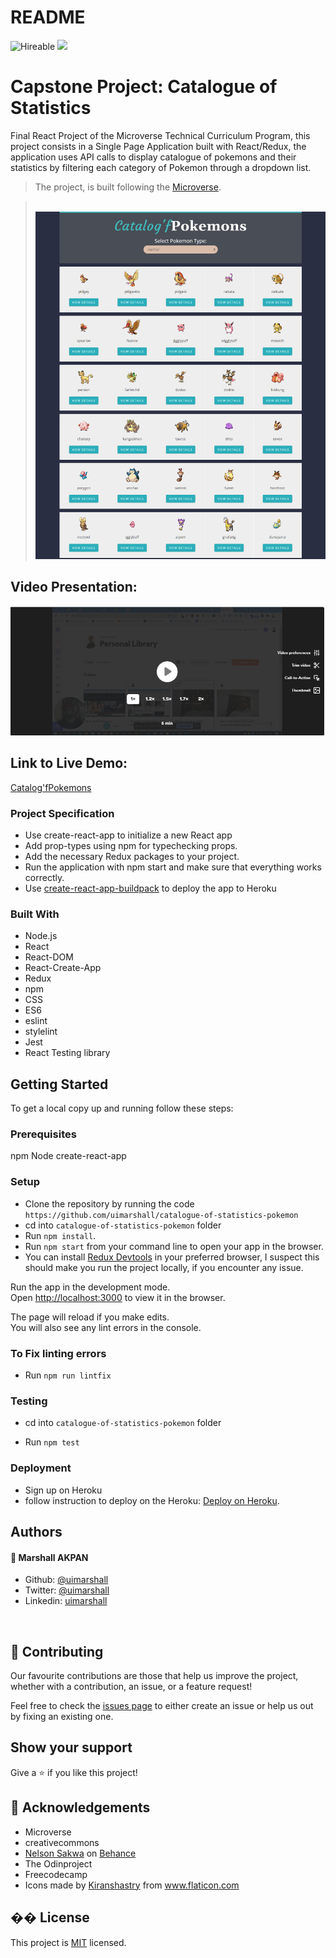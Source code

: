 # README

![Hireable](https://img.shields.io/badge/Hireable-yes-success) ![](https://img.shields.io/badge/-Microverse%20projects-blueviolet)

# Capstone Project: Catalogue of Statistics

Final React Project of the Microverse Technical Curriculum Program, this project consists in a Single Page Application built with React/Redux, the application uses API calls to display catalogue of pokemons and their statistics by filtering each category of Pokemon through a dropdown list.


> The project, is built following the [Microverse](https://www.notion.so/Catalogue-of-Statistics-72446e7fa33c403a9b6a0bc1de5c6cf5).<br>

> ​
> ![screenshot](public/Catalogue-of-pokemons.png)
>

## Video Presentation:

[![Watch Catalogue of Pokemons](public/video-presentation.png)](https://www.loom.com/share/f032b680574841f59371be7dc62a921f)

[]()


## Link to Live Demo:

[Catalog'fPokemons](https://pokemon-catalogue-stats.herokuapp.com/)

### Project Specification

- Use create-react-app to initialize a new React app
- Add prop-types using npm for typechecking props.
- Add the necessary Redux packages to your project.
- Run the application with npm start and make sure that everything works correctly.
- Use [create-react-app-buildpack](https://github.com/mars/create-react-app-buildpack) to deploy the app to Heroku

### Built With

- Node.js
- React
- React-DOM
- React-Create-App
- Redux
- npm
- CSS
- ES6
- eslint
- stylelint
- Jest
- React Testing library

## Getting Started
To get a local copy up and running follow these steps:

### Prerequisites

npm
Node
create-react-app
### Setup

- Clone the repository by running the code `https://github.com/uimarshall/catalogue-of-statistics-pokemon`
- cd into `catalogue-of-statistics-pokemon` folder
- Run `npm install`.
- Run `npm start` from your command line to open your app in the browser.
- You can install [Redux Devtools](https://chrome.google.com/webstore/detail/redux-devtools/lmhkpmbekcpmknklioeibfkpmmfibljd?hl=en)  in your preferred browser, I suspect this should make you run the project locally, if you encounter any issue.

Run the app in the development mode.\
Open [http://localhost:3000](http://localhost:3000) to view it in the browser.

The page will reload if you make edits.\
You will also see any lint errors in the console.

### To Fix linting errors

- Run `npm run lintfix`
### Testing

- cd into `catalogue-of-statistics-pokemon` folder

- Run `npm test`
### Deployment

- Sign up on Heroku
- follow instruction to deploy on the Heroku: [Deploy on Heroku](https://github.com/mars/create-react-app-buildpack).
## Authors
#### 👤 **Marshall AKPAN**

- Github: [@uimarshall](https://github.com/uimarshall)
- Twitter: [@uimarshall](https://twitter.com/uimarshall)
- Linkedin: [uimarshall](https://www.linkedin.com/in/marshall-akpan-19745526/)

​
## 🤝 Contributing

Our favourite contributions are those that help us improve the project, whether with a contribution, an issue, or a feature request!

Feel free to check the [issues page](https://github.com/uimarshall/catalogue-of-statistics-pokemon/issues) to either create an issue or help us out by fixing an existing one.
## Show your support

Give a ⭐️ if you like this project!
​
## :clap: Acknowledgements

- Microverse
- creativecommons
- [Nelson Sakwa](https://www.behance.net/gallery/31579789/Ballhead-App-(Free-PSDs)) on [Behance](https://www.behance.net/)
- The Odinproject
- Freecodecamp
- <div>Icons made by <a href="https://www.flaticon.com/authors/kiranshastry" title="Kiranshastry">Kiranshastry</a> from <a href="https://www.flaticon.com/" title="Flaticon">www.flaticon.com</a></div>
  
## �� License

This project is [MIT](lic.url) licensed.




